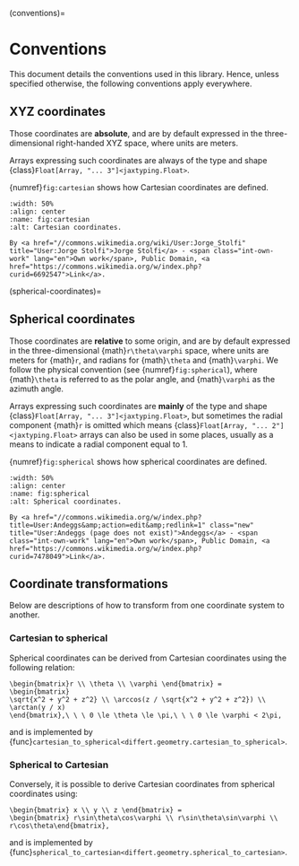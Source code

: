(conventions)=
# Conventions

This document details the conventions used in this library.
Hence, unless specified otherwise, the following conventions apply everywhere.

## XYZ coordinates

Those coordinates are **absolute**, and are by default expressed in the three-dimensional right-handed XYZ space,
where units are meters.

Arrays expressing such coordinates are always of the type and shape
{class}`Float[Array, "... 3"]<jaxtyping.Float>`.

{numref}`fig:cartesian` shows how Cartesian coordinates are defined.

```{figure} _static/cartesian.svg
:width: 50%
:align: center
:name: fig:cartesian
:alt: Cartesian coordinates.

By <a href="//commons.wikimedia.org/wiki/User:Jorge_Stolfi" title="User:Jorge Stolfi">Jorge Stolfi</a> - <span class="int-own-work" lang="en">Own work</span>, Public Domain, <a href="https://commons.wikimedia.org/w/index.php?curid=6692547">Link</a>.
```

(spherical-coordinates)=
## Spherical coordinates

Those coordinates are **relative** to some origin, and are by default expressed in the three-dimensional {math}`r\theta\varphi` space,
where units are meters for {math}`r`, and radians for {math}`\theta` and {math}`\varphi`. We follow the physical convention (see {numref}`fig:spherical`), where {math}`\theta` is referred to as the polar angle, and {math}`\varphi` as the azimuth angle.

Arrays expressing such coordinates are **mainly** of the type and shape
{class}`Float[Array, "... 3"]<jaxtyping.Float>`, but sometimes the radial component {math}`r` is omitted
which means {class}`Float[Array, "... 2"]<jaxtyping.Float>` arrays can also be used in some places, usually
as a means to indicate a radial component equal to 1.

{numref}`fig:spherical` shows how spherical coordinates are defined.

```{figure} _static/spherical.svg
:width: 50%
:align: center
:name: fig:spherical
:alt: Spherical coordinates.

By <a href="//commons.wikimedia.org/w/index.php?title=User:Andeggs&amp;action=edit&amp;redlink=1" class="new" title="User:Andeggs (page does not exist)">Andeggs</a> - <span class="int-own-work" lang="en">Own work</span>, Public Domain, <a href="https://commons.wikimedia.org/w/index.php?curid=7478049">Link</a>.
```

## Coordinate transformations

Below are descriptions of how to transform from one coordinate system to another.

### Cartesian to spherical

Spherical coordinates can be derived from Cartesian coordinates using the following relation:

```{math}
\begin{bmatrix}r \\ \theta \\ \varphi \end{bmatrix} =
\begin{bmatrix}
\sqrt{x^2 + y^2 + z^2} \\ \arccos(z / \sqrt{x^2 + y^2 + z^2}) \\ \arctan(y / x)
\end{bmatrix},\ \ \ 0 \le \theta \le \pi,\ \ \ 0 \le \varphi < 2\pi,
```

and is implemented by {func}`cartesian_to_spherical<differt.geometry.cartesian_to_spherical>`.

### Spherical to Cartesian

Conversely, it is possible to derive Cartesian coordinates from spherical coordinates using:

```{math}
\begin{bmatrix} x \\ y \\ z \end{bmatrix} =
\begin{bmatrix} r\sin\theta\cos\varphi \\ r\sin\theta\sin\varphi \\ r\cos\theta\end{bmatrix},
```

and is implemented by {func}`spherical_to_cartesian<differt.geometry.spherical_to_cartesian>`.
